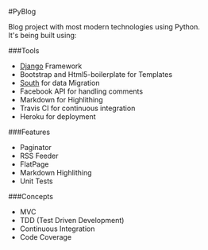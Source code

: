 #PyBlog


Blog project with most modern technologies using Python.  
It's being built using:

###Tools
* [Django](djangoproject.com) Framework 
* Bootstrap and Html5-boilerplate for Templates
* [South](http://south.aeracode.org) for data Migration
* Facebook API for handling comments 
* Markdown for Highlithing
* Travis CI for continuous integration
* Heroku for deployment


###Features
* Paginator
* RSS Feeder
* FlatPage
* Markdown Highlithing
* Unit Tests


###Concepts
* MVC
* TDD (Test Driven Development)
* Continuous Integration
* Code Coverage
